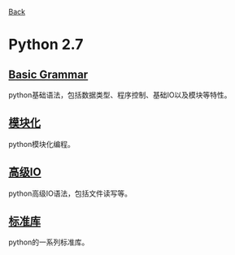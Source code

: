 [Back](/language)
# Python 2.7
## [Basic Grammar](basic.md)
python基础语法，包括数据类型、程序控制、基础IO以及模块等特性。

## [模块化](module.md)
python模块化编程。
## [高级IO](io.md)
python高级IO语法，包括文件读写等。
## [标准库](standardLibrary.md)
python的一系列标准库。